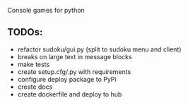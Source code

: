 Console games for python

TODOs:
------
* refactor sudoku/gui.py (split to sudoku menu and client)
* breaks on large text in message blocks
* make tests
* create setup.cfg/.py with requirements
* configure deploy package to PyPi
* create docs
* create dockerfile and deploy to hub
